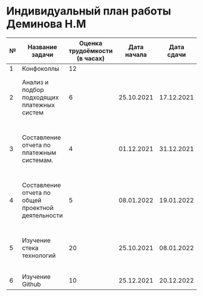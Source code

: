 # Индивидуальный план работы Деминова Н.М

| №  | Название задачи                                                                   | Оценка трудоёмкости (в часах) | Дата начала | Дата сдачи | Комментарий                                                              |
| -- | --------------------------------------------------------------------------------- | ----------------------------- | ----------- | ---------- | ------------------------------------------------------------------------ |
| 1  | Конфоколлы                                                                        | 12                            |             |            |                                                                          |
| 2  | Анализ и подбор подходящих платежных систем                                       | 6                             | 25.10.2021  | 17.12.2021 | Поиск и сравнение предлагаемых в сети онлайн платежных систем            |
| 3  | Составление отчета по платежным системам.                                         | 4                             | 01.12.2021  | 31.12.2021 | Составление наглядного сравнения платежных систем в виде .docx документа |
| 4  | Составление отчета по общей проектной деятельности                                | 5                             | 08.01.2022  | 19.01.2022 | Готовый .docx файл с перечислением обязанностей участников проекта       |
| 5  | Изучение стека технологий                                                         | 20                            | 25.10.2021  | 08.01.2022 | Чтение документации и ознакомление с Firebase, React, Django             |
| 6  | Изучение Github                                                                   | 10                            | 25.12.2021  | 20.12.2022 |                
